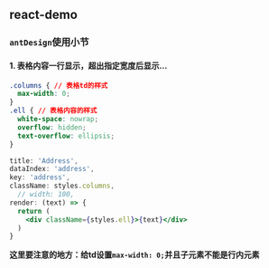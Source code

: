 ## react-demo

### `antDesign`使用小节
#### 1. 表格内容一行显示，超出指定宽度后显示...
```css
.columns { // 表格td的样式
  max-width: 0;
}
.ell { // 表格内容的样式
  white-space: nowrap;
  overflow: hidden;
  text-overflow: ellipsis;
}
```
```jsx
title: 'Address',
dataIndex: 'address',
key: 'address',
className: styles.columns,
  // width: 100,
render: (text) => {
  return (
    <div className={styles.ell}>{text}</div>
  )
}
```
**这里要注意的地方：给td设置`max-width: 0;`并且子元素不能是行内元素**